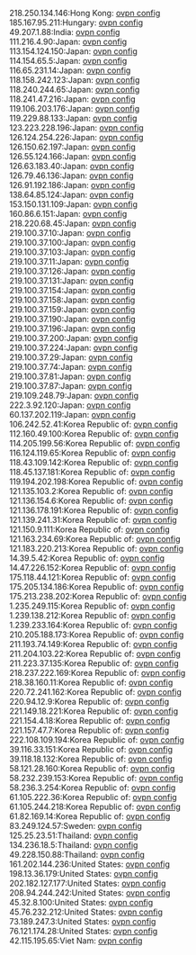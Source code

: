 218.250.134.146:Hong Kong: [ovpn config](vpn/218_250_134_146.ovpn)  
185.167.95.211:Hungary: [ovpn config](vpn/185_167_95_211.ovpn)  
49.207.1.88:India: [ovpn config](vpn/49_207_1_88.ovpn)  
111.216.4.90:Japan: [ovpn config](vpn/111_216_4_90.ovpn)  
113.154.124.150:Japan: [ovpn config](vpn/113_154_124_150.ovpn)  
114.154.65.5:Japan: [ovpn config](vpn/114_154_65_5.ovpn)  
116.65.231.14:Japan: [ovpn config](vpn/116_65_231_14.ovpn)  
118.158.242.123:Japan: [ovpn config](vpn/118_158_242_123.ovpn)  
118.240.244.65:Japan: [ovpn config](vpn/118_240_244_65.ovpn)  
118.241.47.216:Japan: [ovpn config](vpn/118_241_47_216.ovpn)  
119.106.203.176:Japan: [ovpn config](vpn/119_106_203_176.ovpn)  
119.229.88.133:Japan: [ovpn config](vpn/119_229_88_133.ovpn)  
123.223.228.196:Japan: [ovpn config](vpn/123_223_228_196.ovpn)  
126.124.254.226:Japan: [ovpn config](vpn/126_124_254_226.ovpn)  
126.150.62.197:Japan: [ovpn config](vpn/126_150_62_197.ovpn)  
126.55.124.166:Japan: [ovpn config](vpn/126_55_124_166.ovpn)  
126.63.183.40:Japan: [ovpn config](vpn/126_63_183_40.ovpn)  
126.79.46.136:Japan: [ovpn config](vpn/126_79_46_136.ovpn)  
126.91.192.186:Japan: [ovpn config](vpn/126_91_192_186.ovpn)  
138.64.85.124:Japan: [ovpn config](vpn/138_64_85_124.ovpn)  
153.150.131.109:Japan: [ovpn config](vpn/153_150_131_109.ovpn)  
160.86.6.151:Japan: [ovpn config](vpn/160_86_6_151.ovpn)  
218.220.68.45:Japan: [ovpn config](vpn/218_220_68_45.ovpn)  
219.100.37.10:Japan: [ovpn config](vpn/219_100_37_10.ovpn)  
219.100.37.100:Japan: [ovpn config](vpn/219_100_37_100.ovpn)  
219.100.37.103:Japan: [ovpn config](vpn/219_100_37_103.ovpn)  
219.100.37.11:Japan: [ovpn config](vpn/219_100_37_11.ovpn)  
219.100.37.126:Japan: [ovpn config](vpn/219_100_37_126.ovpn)  
219.100.37.131:Japan: [ovpn config](vpn/219_100_37_131.ovpn)  
219.100.37.154:Japan: [ovpn config](vpn/219_100_37_154.ovpn)  
219.100.37.158:Japan: [ovpn config](vpn/219_100_37_158.ovpn)  
219.100.37.159:Japan: [ovpn config](vpn/219_100_37_159.ovpn)  
219.100.37.190:Japan: [ovpn config](vpn/219_100_37_190.ovpn)  
219.100.37.196:Japan: [ovpn config](vpn/219_100_37_196.ovpn)  
219.100.37.200:Japan: [ovpn config](vpn/219_100_37_200.ovpn)  
219.100.37.224:Japan: [ovpn config](vpn/219_100_37_224.ovpn)  
219.100.37.29:Japan: [ovpn config](vpn/219_100_37_29.ovpn)  
219.100.37.74:Japan: [ovpn config](vpn/219_100_37_74.ovpn)  
219.100.37.81:Japan: [ovpn config](vpn/219_100_37_81.ovpn)  
219.100.37.87:Japan: [ovpn config](vpn/219_100_37_87.ovpn)  
219.109.248.79:Japan: [ovpn config](vpn/219_109_248_79.ovpn)  
222.3.92.120:Japan: [ovpn config](vpn/222_3_92_120.ovpn)  
60.137.202.119:Japan: [ovpn config](vpn/60_137_202_119.ovpn)  
106.242.52.41:Korea Republic of: [ovpn config](vpn/106_242_52_41.ovpn)  
112.160.49.100:Korea Republic of: [ovpn config](vpn/112_160_49_100.ovpn)  
114.205.199.56:Korea Republic of: [ovpn config](vpn/114_205_199_56.ovpn)  
116.124.119.65:Korea Republic of: [ovpn config](vpn/116_124_119_65.ovpn)  
118.43.109.142:Korea Republic of: [ovpn config](vpn/118_43_109_142.ovpn)  
118.45.137.181:Korea Republic of: [ovpn config](vpn/118_45_137_181.ovpn)  
119.194.202.198:Korea Republic of: [ovpn config](vpn/119_194_202_198.ovpn)  
121.135.103.2:Korea Republic of: [ovpn config](vpn/121_135_103_2.ovpn)  
121.136.154.6:Korea Republic of: [ovpn config](vpn/121_136_154_6.ovpn)  
121.136.178.191:Korea Republic of: [ovpn config](vpn/121_136_178_191.ovpn)  
121.139.241.31:Korea Republic of: [ovpn config](vpn/121_139_241_31.ovpn)  
121.150.9.111:Korea Republic of: [ovpn config](vpn/121_150_9_111.ovpn)  
121.163.234.69:Korea Republic of: [ovpn config](vpn/121_163_234_69.ovpn)  
121.183.220.213:Korea Republic of: [ovpn config](vpn/121_183_220_213.ovpn)  
14.39.5.42:Korea Republic of: [ovpn config](vpn/14_39_5_42.ovpn)  
14.47.226.152:Korea Republic of: [ovpn config](vpn/14_47_226_152.ovpn)  
175.118.44.121:Korea Republic of: [ovpn config](vpn/175_118_44_121.ovpn)  
175.205.134.186:Korea Republic of: [ovpn config](vpn/175_205_134_186.ovpn)  
175.213.238.202:Korea Republic of: [ovpn config](vpn/175_213_238_202.ovpn)  
1.235.249.115:Korea Republic of: [ovpn config](vpn/1_235_249_115.ovpn)  
1.239.138.212:Korea Republic of: [ovpn config](vpn/1_239_138_212.ovpn)  
1.239.233.164:Korea Republic of: [ovpn config](vpn/1_239_233_164.ovpn)  
210.205.188.173:Korea Republic of: [ovpn config](vpn/210_205_188_173.ovpn)  
211.193.74.149:Korea Republic of: [ovpn config](vpn/211_193_74_149.ovpn)  
211.204.103.22:Korea Republic of: [ovpn config](vpn/211_204_103_22.ovpn)  
211.223.37.135:Korea Republic of: [ovpn config](vpn/211_223_37_135.ovpn)  
218.237.222.169:Korea Republic of: [ovpn config](vpn/218_237_222_169.ovpn)  
218.38.160.11:Korea Republic of: [ovpn config](vpn/218_38_160_11.ovpn)  
220.72.241.162:Korea Republic of: [ovpn config](vpn/220_72_241_162.ovpn)  
220.94.12.9:Korea Republic of: [ovpn config](vpn/220_94_12_9.ovpn)  
221.149.18.221:Korea Republic of: [ovpn config](vpn/221_149_18_221.ovpn)  
221.154.4.18:Korea Republic of: [ovpn config](vpn/221_154_4_18.ovpn)  
221.157.47.7:Korea Republic of: [ovpn config](vpn/221_157_47_7.ovpn)  
222.108.109.194:Korea Republic of: [ovpn config](vpn/222_108_109_194.ovpn)  
39.116.33.151:Korea Republic of: [ovpn config](vpn/39_116_33_151.ovpn)  
39.118.18.132:Korea Republic of: [ovpn config](vpn/39_118_18_132.ovpn)  
58.121.28.160:Korea Republic of: [ovpn config](vpn/58_121_28_160.ovpn)  
58.232.239.153:Korea Republic of: [ovpn config](vpn/58_232_239_153.ovpn)  
58.236.3.254:Korea Republic of: [ovpn config](vpn/58_236_3_254.ovpn)  
61.105.222.36:Korea Republic of: [ovpn config](vpn/61_105_222_36.ovpn)  
61.105.244.218:Korea Republic of: [ovpn config](vpn/61_105_244_218.ovpn)  
61.82.169.14:Korea Republic of: [ovpn config](vpn/61_82_169_14.ovpn)  
83.249.124.57:Sweden: [ovpn config](vpn/83_249_124_57.ovpn)  
125.25.23.51:Thailand: [ovpn config](vpn/125_25_23_51.ovpn)  
134.236.18.5:Thailand: [ovpn config](vpn/134_236_18_5.ovpn)  
49.228.150.88:Thailand: [ovpn config](vpn/49_228_150_88.ovpn)  
161.202.144.236:United States: [ovpn config](vpn/161_202_144_236.ovpn)  
198.13.36.179:United States: [ovpn config](vpn/198_13_36_179.ovpn)  
202.182.127.177:United States: [ovpn config](vpn/202_182_127_177.ovpn)  
208.94.244.242:United States: [ovpn config](vpn/208_94_244_242.ovpn)  
45.32.8.100:United States: [ovpn config](vpn/45_32_8_100.ovpn)  
45.76.232.212:United States: [ovpn config](vpn/45_76_232_212.ovpn)  
73.189.247.3:United States: [ovpn config](vpn/73_189_247_3.ovpn)  
76.121.174.28:United States: [ovpn config](vpn/76_121_174_28.ovpn)  
42.115.195.65:Viet Nam: [ovpn config](vpn/42_115_195_65.ovpn)  
